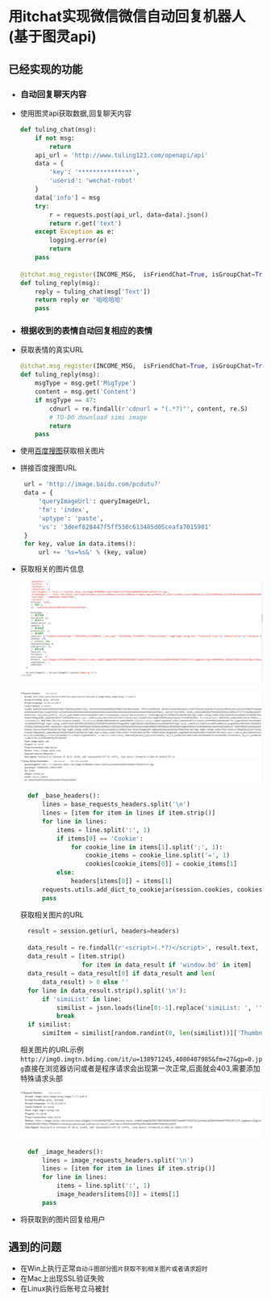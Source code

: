 # 用itchat实现微信微信自动回复机器人(基于图灵api)

## 已经实现的功能

- ### 自动回复聊天内容

- 使用图灵api获取数据,回复聊天内容

  ```python
  def tuling_chat(msg):
      if not msg:
          return
      api_url = 'http://www.tuling123.com/openapi/api'
      data = {
          'key': '***************',
          'userid': 'wechat-robot'
      }
      data['info'] = msg
      try:
          r = requests.post(api_url, data=data).json()
          return r.get('text')
      except Exception as e:
          logging.error(e)
          return
      pass

  @itchat.msg_register(INCOME_MSG,  isFriendChat=True, isGroupChat=True)
  def tuling_reply(msg):
      reply = tuling_chat(msg['Text'])
      return reply or '哈哈哈哈'
      pass
  ```

- ### 根据收到的表情自动回复相应的表情

- 获取表情的真实URL

  ```python
  @itchat.msg_register(INCOME_MSG,  isFriendChat=True, isGroupChat=True)
  def tuling_reply(msg):
      msgType = msg.get('MsgType')
      content = msg.get('Content')
      if msgType == 47:
          cdnurl = re.findall(r'cdnurl = "(.*?)"', content, re.S)
          # TO-DO download simi image
          return
      pass
  ```

- 使用[百度搜图](http://image.baidu.com/)获取相关图片

- 拼接百度搜图URL

  ```python
   url = 'http://image.baidu.com/pcdutu?'
   data = {
       'queryImageUrl': queryImageUrl,
       'fm': 'index',
       'uptype': 'paste',
       'vs': '3deef828447f5ff536c613485d05ceafa7015901'
   }
   for key, value in data.items():
       url += '%s=%s&' % (key, value)
  ```

- 获取相关的图片信息

  ![相关图片的信息](images/image_baidu_html.png)

  ![添加请求头部](images/image_baidu_headers.png)

  ```python
    def _base_headers():
        lines = base_requests_headers.split('\n')
        lines = [item for item in lines if item.strip()]
        for line in lines:
            items = line.split(':', 1)
            if items[0] == 'Cookie':
                for cookie_line in items[1].split(';', 1):
                    cookie_items = cookie_line.split('=', 1)
                    cookies[cookie_items[0]] = cookie_items[1]
            else:
                headers[items[0]] = items[1]
        requests.utils.add_dict_to_cookiejar(session.cookies, cookies)
        pass
  ```

  获取相关图片的URL

  ```python
    result = session.get(url, headers=headers)

    data_result = re.findall(r'<script>(.*?)</script>', result.text, re.S)
    data_result = [item.strip()
                   for item in data_result if 'window.bd' in item]
    data_result = data_result[0] if data_result and len(
        data_result) > 0 else ''
    for line in data_result.strip().split('\n'):
        if 'simiList' in line:
            similist = json.loads(line[0:-1].replace('simiList: ', ''))
            break
    if similist:
        simiItem = similist[random.randint(0, len(similist))]['ThumbnailURL']
  ```

  相关图片的URL示例`http://img0.imgtn.bdimg.com/it/u=138971245,4080407985&fm=27&gp=0.jpg`直接在浏览器访问或者是程序请求会出现第一次正常,后面就会403,需要添加特殊请求头部

  ![img0.imgtn.bdimg.com](images/img_imgtn_headers.png)

  ```python
    def _image_headers():
        lines = image_requests_headers.split('\n')
        lines = [item for item in lines if item.strip()]
        for line in lines:
            items = line.split(':', 1)
            image_headers[items[0]] = items[1]
        pass
  ```

- 将获取到的图片回复给用户

## 遇到的问题

- 在Win上执行正常`自动斗图部分图片获取不到相关图片或者请求超时`
- 在Mac上出现SSL验证失败
- 在Linux执行后账号立马被封
